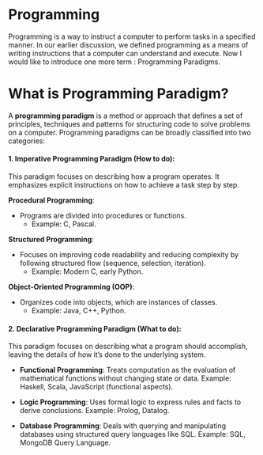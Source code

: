 # Programming

Programming is a way to instruct a computer to perform tasks in a specified manner. In our earlier discussion, we defined programming as a means of writing instructions that a computer can understand and execute. Now I would like to introduce one more term : Programming Paradigms.

# What is Programming Paradigm?

A **programming paradigm** is a method or approach that defines a set of principles, techniques and patterns for structuring code to solve problems on a computer. Programming paradigms can be broadly classified into two categories:

#### 1. Imperative Programming Paradigm (How to do): 
This paradigm focuses on describing how a program operates. It emphasizes explicit instructions on how to achieve a task step by step.

**Procedural Programming**:
-   Programs are divided into procedures or functions.
     - Example: C, Pascal.

**Structured Programming**:
-   Focuses on improving code readability and reducing complexity by following structured flow (sequence, selection, iteration).
     -  Example: Modern C, early Python.
    
**Object-Oriented Programming (OOP)**: 
-   Organizes code into objects, which are instances of classes.
    -   Example: Java, C++, Python.


#### 2. Declarative Programming Paradigm (What to do):
This paradigm focuses on describing what a program should accomplish, leaving the details of how it’s done to the underlying system.

- **Functional Programming**: Treats computation as the evaluation of mathematical functions without changing state or data.
Example: Haskell, Scala, JavaScript (functional aspects).

- **Logic Programming**: Uses formal logic to express rules and facts to derive conclusions.
Example: Prolog, Datalog.

- **Database Programming**: Deals with querying and manipulating databases using structured query languages like SQL.
Example: SQL, MongoDB Query Language.
